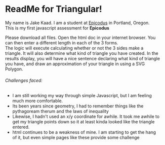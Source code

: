 <h1> ReadMe for Triangular! </h1>
<p>
	My name is Jake Kaad.  I am a student at <a href="https://www.epicodus.com/">Epicodus</a> in Portland, Oregon. </br>
	This is my first javascript assessment for <strong> Epicodus </strong>
</p>

<p>
	Please download all files.  Open the html doc in your internet browser.  You can then enter a different length in each of the 3 forms. 
	</br>
	The logic will execute calculating whether or not the 3 sides make a triangle.  It will also determine what kind of triangle you have created.  In the results display, you will have a nice sentence declaring what kind of triangle you have, and draw an approximation of your triangle in using a SVG Polygon.  
	<br/> 
</p>
<p>
<h6>Challenges faced:</h6>  
	<ul>
		<li>I am still working my way through simple Javascript, but I am feeling much more comfortable.  </li>
		<li>Its been years since geometry, I had to remember things like the pythagoream therum and the laws of inequality</li>
		<li>Likewise, I hadn't used an x/y coordinate for awhile.  It took me awhile to get my triangle points down so it at least kinda looked like the triangle entered.
		<li>html continues to be a weakness of mine.  I am starting to get the hang of it, but even simple pages like these provide some challenge</li>
	</ul>
</	p>